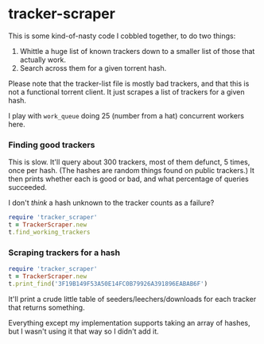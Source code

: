 # tracker-scraper

This is some kind-of-nasty code I cobbled together, to do two things:

1. Whittle a huge list of known trackers down to a smaller list of those that actually work.
2. Search across them for a given torrent hash.

Please note that the tracker-list file is mostly bad trackers, and that this is
not a functional torrent client. It just scrapes a list of trackers for a given hash.

I play with `work_queue` doing 25 (number from a hat) concurrent workers here.

### Finding good trackers

This is slow. It'll query about 300 trackers, most of them defunct, 5 times, once
per hash. (The hashes are random things found on public trackers.) It then prints
whether each is good or bad, and what percentage of queries succeeded.

I don't _think_ a hash unknown to the tracker counts as a failure?

```ruby
require 'tracker_scraper'
t = TrackerScraper.new
t.find_working_trackers
```

### Scraping trackers for a hash

```ruby
require 'tracker_scraper'
t = TrackerScraper.new
t.print_find('3F19B149F53A50E14FC0B79926A391896EABAB6F')
````

It'll print a crude little table of seeders/leechers/downloads for each tracker
that returns something.

Everything except my implementation supports taking an array of hashes, but I wasn't
using it that way so I didn't add it.